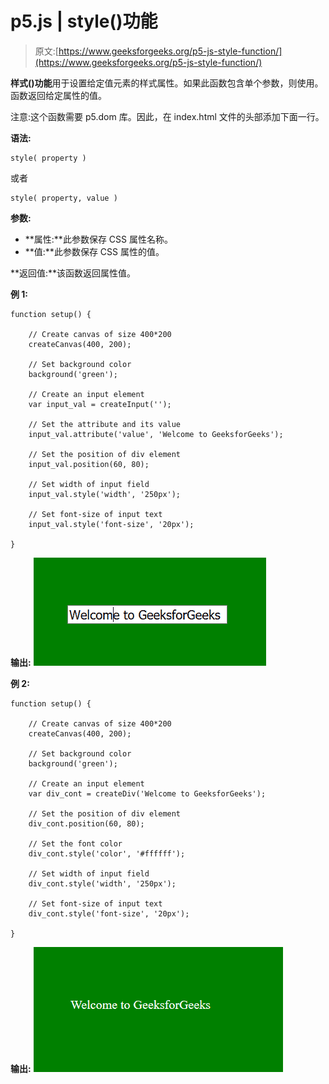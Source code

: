 # p5.js | style()功能

> 原文:[https://www.geeksforgeeks.org/p5-js-style-function/](https://www.geeksforgeeks.org/p5-js-style-function/)

**样式()功能**用于设置给定值元素的样式属性。如果此函数包含单个参数，则使用。函数返回给定属性的值。

注意:这个函数需要 p5.dom 库。因此，在 index.html 文件的头部添加下面一行。

**语法:**

```
style( property )
```

或者

```
style( property, value )
```

**参数:**

*   **属性:**此参数保存 CSS 属性名称。
*   **值:**此参数保存 CSS 属性的值。

**返回值:**该函数返回属性值。

**例 1:**

```
function setup() {

    // Create canvas of size 400*200 
    createCanvas(400, 200);

    // Set background color
    background('green');

    // Create an input element
    var input_val = createInput('');    

    // Set the attribute and its value    
    input_val.attribute('value', 'Welcome to GeeksforGeeks');  

    // Set the position of div element
    input_val.position(60, 80); 

    // Set width of input field
    input_val.style('width', '250px');

    // Set font-size of input text
    input_val.style('font-size', '20px');

} 
```

**输出:**
![](img/9d03b234f2a94c37a4b21fba032e5fff.png)

**例 2:**

```
function setup() {

    // Create canvas of size 400*200 
    createCanvas(400, 200);

    // Set background color
    background('green');

    // Create an input element
    var div_cont = createDiv('Welcome to GeeksforGeeks');

    // Set the position of div element
    div_cont.position(60, 80); 

    // Set the font color
    div_cont.style('color', '#ffffff');  

    // Set width of input field
    div_cont.style('width', '250px');

    // Set font-size of input text
    div_cont.style('font-size', '20px');

} 
```

**输出:**
![](img/81ac0e3caeecbad0cce4eb960619da61.png)